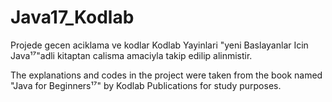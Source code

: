# Java17_Kodlab
Projede gecen aciklama ve kodlar Kodlab Yayinlari "yeni Baslayanlar Icin Java¹⁷"adli kitaptan calisma amaciyla takip edilip alinmistir.

The explanations and codes in the project were taken from the book named "Java for Beginners¹⁷" by Kodlab Publications for study purposes.
